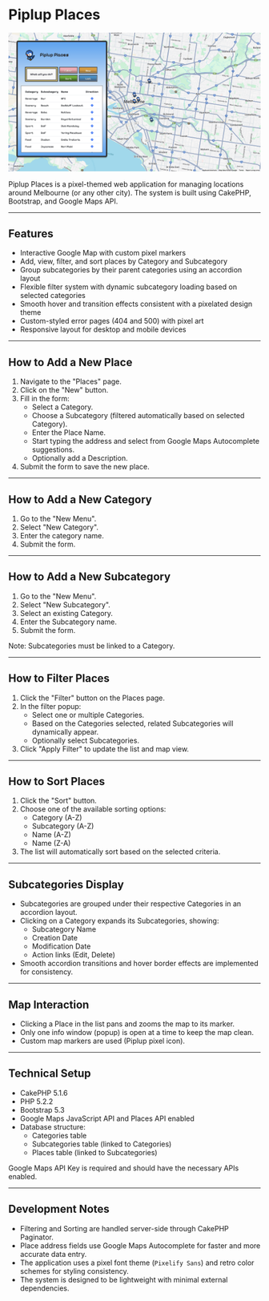 # Piplup Places
![Piplup Screenshot](documentation/piplup1.png)

Piplup Places is a pixel-themed web application for managing locations around Melbourne (or any other city). The system is built using CakePHP, Bootstrap, and Google Maps API.

---

## Features

- Interactive Google Map with custom pixel markers
- Add, view, filter, and sort places by Category and Subcategory
- Group subcategories by their parent categories using an accordion layout
- Flexible filter system with dynamic subcategory loading based on selected categories
- Smooth hover and transition effects consistent with a pixelated design theme
- Custom-styled error pages (404 and 500) with pixel art
- Responsive layout for desktop and mobile devices

---

## How to Add a New Place

1. Navigate to the "Places" page.
2. Click on the "New" button.
3. Fill in the form:
   - Select a Category.
   - Choose a Subcategory (filtered automatically based on selected Category).
   - Enter the Place Name.
   - Start typing the address and select from Google Maps Autocomplete suggestions.
   - Optionally add a Description.
4. Submit the form to save the new place.

---

## How to Add a New Category

1. Go to the "New Menu".
2. Select "New Category".
3. Enter the category name.
4. Submit the form.

---

## How to Add a New Subcategory

1. Go to the "New Menu".
2. Select "New Subcategory".
3. Select an existing Category.
4. Enter the Subcategory name.
5. Submit the form.

Note: Subcategories must be linked to a Category.

---

## How to Filter Places

1. Click the "Filter" button on the Places page.
2. In the filter popup:
   - Select one or multiple Categories.
   - Based on the Categories selected, related Subcategories will dynamically appear.
   - Optionally select Subcategories.
3. Click "Apply Filter" to update the list and map view.

---

## How to Sort Places

1. Click the "Sort" button.
2. Choose one of the available sorting options:
   - Category (A-Z)
   - Subcategory (A-Z)
   - Name (A-Z)
   - Name (Z-A)
3. The list will automatically sort based on the selected criteria.

---

## Subcategories Display

- Subcategories are grouped under their respective Categories in an accordion layout.
- Clicking on a Category expands its Subcategories, showing:
  - Subcategory Name
  - Creation Date
  - Modification Date
  - Action links (Edit, Delete)
- Smooth accordion transitions and hover border effects are implemented for consistency.

---

## Map Interaction

- Clicking a Place in the list pans and zooms the map to its marker.
- Only one info window (popup) is open at a time to keep the map clean.
- Custom map markers are used (Piplup pixel icon).

---

## Technical Setup

- CakePHP 5.1.6
- PHP 5.2.2
- Bootstrap 5.3
- Google Maps JavaScript API and Places API enabled
- Database structure:
  - Categories table
  - Subcategories table (linked to Categories)
  - Places table (linked to Subcategories)

Google Maps API Key is required and should have the necessary APIs enabled.

---

## Development Notes

- Filtering and Sorting are handled server-side through CakePHP Paginator.
- Place address fields use Google Maps Autocomplete for faster and more accurate data entry.
- The application uses a pixel font theme (`Pixelify Sans`) and retro color schemes for styling consistency.
- The system is designed to be lightweight with minimal external dependencies.

